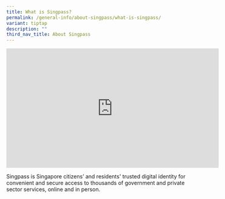 ```yaml
---
title: What is Singpass?
permalink: /general-info/about-singpass/what-is-singpass/
variant: tiptap
description: ""
third_nav_title: About Singpass
---
```

<div class="iframe-wrapper">
<iframe height="315" width="560" allowfullscreen="true" frameborder="0" src="https://www.youtube.com/embed/rUZf1ZcB0NY?si=-fGWtFOEzaCJWgEC"></iframe>
</div>
<p>Singpass is Singapore citizens’ and residents' trusted digital identity
for convenient and secure access to thousands of government and private
sector services, online and in person.</p>